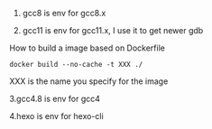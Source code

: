 1. gcc8 is env for gcc8.x

2. gcc11 is env for gcc11.x, I use it to get newer gdb 


How to build a image based on Dockerfile

```
docker build --no-cache -t XXX ./
```

XXX is the name you specify for the image

3.gcc4.8 is env for gcc4

4.hexo is env for hexo-cli